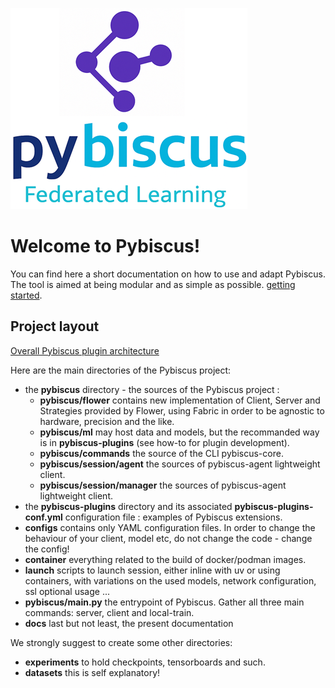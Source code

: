 ![Pybiscus logo](/pybiscus/assets/images/logo_pybiscus.png)

# Welcome to Pybiscus!

You can find here a short documentation on how to use and adapt Pybiscus. The tool is aimed at being modular and as simple as possible. [getting started](getting_started.md).

## Project layout

[Overall Pybiscus plugin architecture](../pybiscus/plugin/pybiscus_architecture.html)

Here are the main directories of the Pybiscus project:

* the **pybiscus** directory - the sources of the Pybiscus project :
    * **pybiscus/flower** contains new implementation of Client, Server and Strategies provided by Flower, using Fabric in order to be agnostic to hardware, precision and the like.
    * **pybiscus/ml** may host data and models, but the recommanded way is in **pybiscus-plugins** (see how-to for plugin development).
    * **pybiscus/commands** the source of the CLI pybiscus-core.
    * **pybiscus/session/agent** the sources of pybiscus-agent lightweight client.
    * **pybiscus/session/manager** the sources of pybiscus-agent lightweight client.
* the **pybiscus-plugins** directory and its associated **pybiscus-plugins-conf.yml** configuration file : examples of Pybiscus extensions.
* **configs** contains only YAML configuration files. In order to change the behaviour of your client, model etc, do not change the code - change the config!
* **container** everything related to the build of docker/podman images.
* **launch** scripts to launch session, either inline with uv or using containers, with variations on the used models, network configuration, ssl optional usage ...
* **pybiscus/main.py** the entrypoint of Pybiscus. Gather all three main commands: server, client and local-train.
* **docs** last but not least, the present documentation

We strongly suggest to create some other directories:

* **experiments** to hold checkpoints, tensorboards and such.
* **datasets** this is self explanatory!
